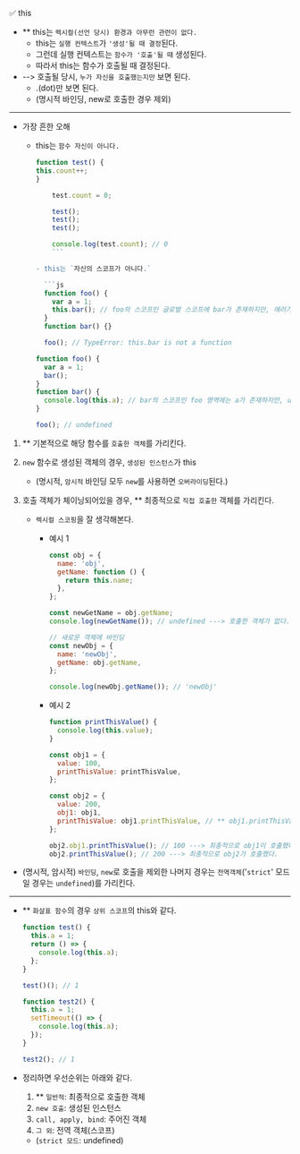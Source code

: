 ✅ this

- \*\* this는 `렉시컬(선언 당시) 환경과 아무런 관련이 없다.`
  - this는 `실행 컨텍스트`가 `'생성'될 때 결정`된다.
  - 그런데 실행 컨텍스트는 `함수가 '호출'될 때` 생성된다.
  - 따라서 this는 함수가 호출될 때 결정된다.
- --> 호출될 당시, `누가 자신을 호출했는지만` 보면 된다.
  - .(dot)만 보면 된다.
  - (명시적 바인딩, new로 호출한 경우 제외)

<hr />

- 가장 흔한 오해

  - this는 `함수 자신이 아니다.`
    ```js
    function test() {
    this.count++;
    }

        test.count = 0;

        test();
        test();
        test();

        console.log(test.count); // 0
        ```

    - this는 `자신의 스코프가 아니다.`

      ```js
      function foo() {
        var a = 1;
        this.bar(); // foo의 스코프인 글로벌 스코프에 bar가 존재하지만, 에러가 난다.
      }
      function bar() {}

      foo(); // TypeError: this.bar is not a function
      ```

      ```js
      function foo() {
        var a = 1;
        bar();
      }
      function bar() {
        console.log(this.a); // bar의 스코프인 foo 영역에는 a가 존재하지만, undefined가 출력된다.
      }

      foo(); // undefined
      ```

1. \*\* 기본적으로 해당 함수를 `호출한 객체`를 가리킨다.
2. `new` 함수로 생성된 객체의 경우, `생성된 인스턴스`가 this
   - (명시적, `암시적` 바인딩 모두 `new`를 사용하면 `오버라이딩`된다.)
3. 호출 객체가 체이닝되어있을 경우, \*\* 최종적으로 `직접 호출한` 객체를 가리킨다.

   - `렉시컬 스코핑`을 잘 생각해본다.

     - 예시 1

       ```js
       const obj = {
         name: 'obj',
         getName: function () {
           return this.name;
         },
       };

       const newGetName = obj.getName;
       console.log(newGetName()); // undefined ---> 호출한 객체가 없다.

       // 새로운 객체에 바인딩
       const newObj = {
         name: 'newObj',
         getName: obj.getName,
       };

       console.log(newObj.getName()); // 'newObj'
       ```

     - 예시 2

       ```js
       function printThisValue() {
         console.log(this.value);
       }

       const obj1 = {
         value: 100,
         printThisValue: printThisValue,
       };

       const obj2 = {
         value: 200,
         obj1: obj1,
         printThisValue: obj1.printThisValue, // ** obj1.printThisValue라는 함수 내용을 할당한 것이지, obj1이 호출한 것은 아니다!!
       };

       obj2.obj1.printThisValue(); // 100 ---> 최종적으로 obj1이 호출했다.
       obj2.printThisValue(); // 200 ---> 최종적으로 obj2가 호출했다.
       ```

- (명시적, 암시적) `바인딩`, `new`로 호출을 제외한 나머지 경우는 `전역객체`('`strict`' 모드일 경우는 `undefined`)를 가리킨다.

<hr />

- \*\* `화살표 함수`의 경우 `상위 스코프`의 this와 같다.

  ```javascript
  function test() {
    this.a = 1;
    return () => {
      console.log(this.a);
    };
  }

  test()(); // 1

  function test2() {
    this.a = 1;
    setTimeout(() => {
      console.log(this.a);
    });
  }

  test2(); // 1
  ```

- 정리하면 우선순위는 아래와 같다.
  1. \*\* `일반적`: 최종적으로 호출한 객체
  2. `new 호출`: 생성된 인스턴스
  3. `call, apply, bind`: 주어진 객체
  4. `그 외`: 전역 객체(스코프)
  - (`strict 모드`: undefined)
